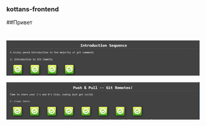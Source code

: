 ### kottans-frontend

##Привет
#

![Image 1st mission](https://github.com/Saint-Naklz/kottans-frontend/blob/main/screenshots/1.1.png)

![Image 1st mission](https://github.com/Saint-Naklz/kottans-frontend/blob/main/screenshots/1.2.png)
